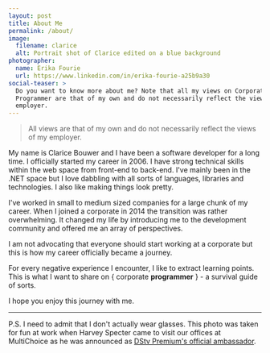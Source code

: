 ```yaml
---
layout: post
title: About Me
permalink: /about/
image:
  filename: clarice
  alt: Portrait shot of Clarice edited on a blue background
photographer:
  name: Erika Fourie
  url: https://www.linkedin.com/in/erika-fourie-a25b9a30
social-teaser: >
  Do you want to know more about me? Note that all my views on Corporate
  Programmer are that of my own and do not necessarily reflect the views of my
  employer.
---
```

> All views are that of my own and do not necessarily reflect the
views of my employer.

My name is Clarice Bouwer and I have been a software developer for a long time.
I officially started my career in 2006. I have strong technical skills within
the web space from front-end to back-end. I've mainly been in the .NET space
but I love dabbling with all sorts of languages, libraries and technologies.
I also like making things look pretty.

I've worked in small to medium sized companies for a large chunk of my career.
When I joined a corporate in 2014 the transition was rather overwhelming.
It changed my life by introducing me to the development community and
offered me an array of perspectives.

I am not advocating that everyone should start working at a corporate but
this is how my career officially became a journey.

For every negative experience I encounter, I like to extract learning points.
This is what I want to share on { corporate <strong>programmer</strong> } -
a survival guide of sorts.

I hope you enjoy this journey with me.

---

P.S. I need to admit that I don't actually wear glasses. This photo was taken for fun
at work when Harvey Specter came to visit our offices at MultiChoice as he was
announced as [DStv Premium's official ambassador](http://ewn.co.za/2015/08/31/Harvey-Specter-announced-as-DSTV-Premiums-official-ambassador).
